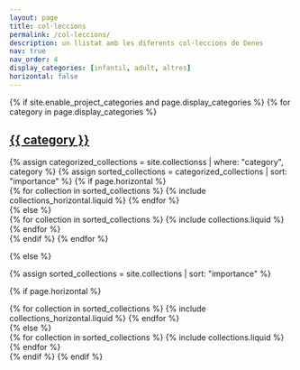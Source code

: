 ```yaml
---
layout: page
title: col·leccions
permalink: /col-leccions/
description: un llistat amb les diferents col·leccions de Denes
nav: true
nav_order: 4
display_categories: [infantil, adult, altres]
horizontal: false
---
```


<!-- pages/collections.md -->
<div class="projects">
{% if site.enable_project_categories and page.display_categories %}
  <!-- Display categorized collections -->
  {% for category in page.display_categories %}
  <a id="{{ category }}" href=".#{{ category }}">
    <h2 class="category">{{ category }}</h2>
  </a>
  {% assign categorized_collections = site.collectionss | where: "category", category %}
  {% assign sorted_collections = categorized_collections | sort: "importance" %}
  <!-- Generate cards for each collection -->
  {% if page.horizontal %}
  <div class="container">
    <div class="row row-cols-1 row-cols-md-2">
    {% for collection in sorted_collections %}
      {% include collections_horizontal.liquid %}
    {% endfor %}
    </div>
  </div>
  {% else %}
  <div class="row row-cols-1 row-cols-md-3">
    {% for collection in sorted_collections %}
      {% include collections.liquid %}
    {% endfor %}
  </div>
  {% endif %}
  {% endfor %}

{% else %}

<!-- Display collections without categories -->

{% assign sorted_collections = site.collections | sort: "importance" %}

  <!-- Generate cards for each collection -->

{% if page.horizontal %}

  <div class="container">
    <div class="row row-cols-1 row-cols-md-2">
    {% for collection in sorted_collections %}
      {% include collections_horizontal.liquid %}
    {% endfor %}
    </div>
  </div>
  {% else %}
  <div class="row row-cols-1 row-cols-md-3">
    {% for collection in sorted_collections %}
      {% include collections.liquid %}
    {% endfor %}
  </div>
  {% endif %}
{% endif %}
</div>

